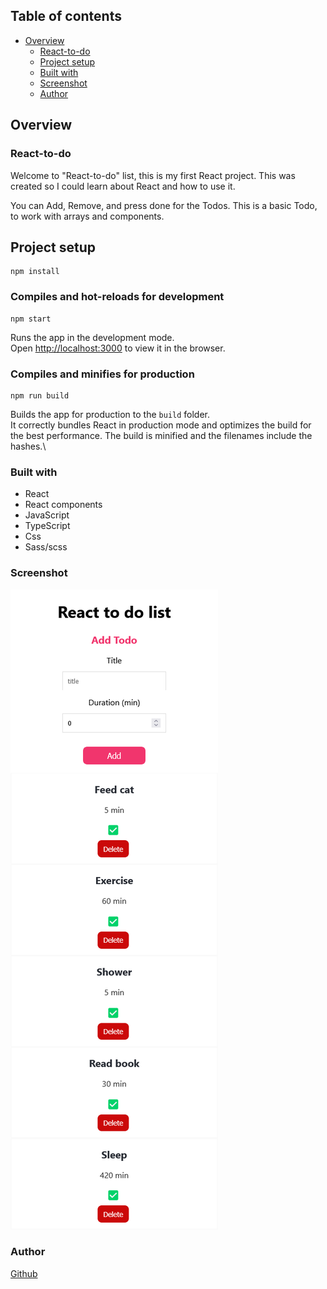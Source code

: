 ## Table of contents

- [Overview](#overview)
  - [React-to-do](#react-to-do)
  - [Project setup](#project-setup)
  - [Built with](#built-with)
  - [Screenshot](#screenshot)
  - [Author](#author)

## Overview

### React-to-do

Welcome to "React-to-do" list, this is my first React project.
This was created so I could learn about React and how to use it.

You can Add, Remove, and press done for the Todos.
This is a basic Todo, to work with arrays and components.

## Project setup

```
npm install
```

### Compiles and hot-reloads for development

```
npm start
```

Runs the app in the development mode.\
Open [http://localhost:3000](http://localhost:3000) to view it in the browser.

### Compiles and minifies for production

```
npm run build
```

Builds the app for production to the `build` folder.\
It correctly bundles React in production mode and optimizes the build for the best performance.
The build is minified and the filenames include the hashes.\

### Built with

- React
- React components
- JavaScript
- TypeScript
- Css
- Sass/scss

### Screenshot

![Screenshot](./public/Screenshot.png)

### Author

[Github](https://github.com/Rasweb)

